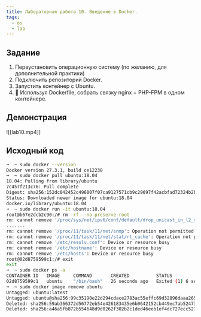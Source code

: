 ```yaml
---
title: Лабораторная работа 10. Введение в Docker.
tags:
  - os
  - lab
---
```

## Задание
1. Переустановить операционную систему (по желанию, для дополнительной практики)
2. Подключить репозиторий Docker.
3. Запустить контейнер с Ubuntu.
4. 💫 Используя Dockerfile, собрать связку nginx + PHP-FPM в одном контейнере.
## Демонстрация
![[lab10.mp4]]
## Исходный код
```sh
➜  ~ sudo docker --version
Docker version 27.3.1, build ce12230
➜  ~ sudo docker pull ubuntu:18.04
18.04: Pulling from library/ubuntu
7c457f213c76: Pull complete
Digest: sha256:152dc042452c496007f07ca9127571cb9c29697f42acbfad72324b2bb2e43c98
Status: Downloaded newer image for ubuntu:18.04
docker.io/library/ubuntu:18.04
➜  ~ sudo docker run -it ubuntu:18.04
root@b67e2dcb2c90:/# rm -rf --no-preserve-root
rm: cannot remove '/proc/sys/net/ipv6/conf/default/drop_unicast_in_l2_multicast': Read-only file system
.......
rm: cannot remove '/proc/11/task/11/net/snmp': Operation not permitted
rm: cannot remove '/proc/11/task/11/net/stat/rt_cache': Operation not permitted
rm: cannot remove '/etc/resolv.conf': Device or resource busy
rm: cannot remove '/etc/hostname': Device or resource busy
rm: cannot remove '/etc/hosts': Device or resource busy
root@02d8759599c1:/# exit
exit
➜  ~ sudo docker ps -a
CONTAINER ID   IMAGE     COMMAND       CREATED          STATUS                     PORTS     NAMES
02d8759599c1   ubuntu    "/bin/bash"   26 seconds ago   Exited (1) 6 seconds ago             stoic_spence
➜  ~ sudo docker image remove ubuntu
Untagged: ubuntu:latest
Untagged: ubuntu@sha256:99c35190e22d294cdace2783ac55effc69d32896daaa265f0bbedbcde4fbe3e5
Deleted: sha256:59ab366372d56772eb54e426183435e6b0642152cb449ec7ab52473af8ca6e3f
Deleted: sha256:a46a5fb872b554648d9d0262f302b2c1ded46eeb1ef4dc727ecc5274605937af
```